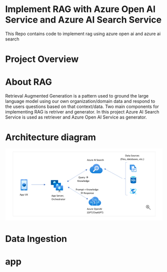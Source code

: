 # Implement RAG with Azure Open AI Service and Azure AI Search Service
This Repo contains code to implement rag using azure open ai and azure ai search

# Project Overview


# About RAG
Retrieval Augmented Generation is a pattern used to ground the large language model using our own organization/domain data and respond to the users questions based on that context/data.
Two main components for implementing RAG is retriver and generator. In this project Azure AI Search Service is used as retriever and Azure Open AI Service as generator.

# Architecture diagram

![screenshot](image.png)


# Data Ingestion



# app





